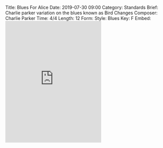 Title: Blues For Alice
Date: 2019-07-30 09:00
Category: Standards
Brief: Charlie parker variation on the blues known as Bird Changes
Composer: Charlie Parker
Time: 4/4
Length: 12
Form:
Style: Blues
Key: F
Embed: <iframe src="https://open.spotify.com/embed/user/thatdavidmiller/playlist/4br21P8u8Tp8bNUkojfnrF" width="300" height="380" frameborder="0" allowtransparency="true" allow="encrypted-media"></iframe>
